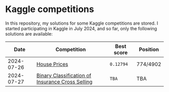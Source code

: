 # Kaggle competitions

In this repository, my solutions for some Kaggle competitions are stored. I started participating in Kaggle in July 2024, and so far, only the following solutions are available:

Date|Competition|Best score|Position
|---|---|---|---|
2024-07-26 |[House Prices](https://www.kaggle.com/competitions/house-prices-advanced-regression-techniques/)|`0.12794`|774/4902
2024-07-27 |[Binary Classification of Insurance Cross Selling](https://www.kaggle.com/competitions/playground-series-s4e7)|`TBA`|TBA